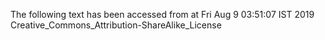 The following text has been accessed from at Fri Aug 9 03:51:07 IST 2019
Creative_Commons_Attribution-ShareAlike_License
